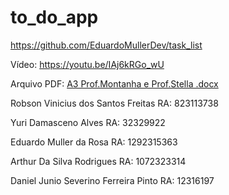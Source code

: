 # to_do_app

https://github.com/EduardoMullerDev/task_list

Vídeo: https://youtu.be/IAj6kRGo_wU

Arquivo PDF: [A3 Prof.Montanha e Prof.Stella .docx](https://github.com/user-attachments/files/17877382/A3.Prof.Montanha.e.Prof.Stella.docx)


Robson Vinicius dos Santos Freitas 
RA: 823113738

Yuri Damasceno Alves
RA: 32329922

Eduardo Muller da Rosa 
RA: 1292315363

Arthur Da Silva Rodrigues 
RA: 1072323314

Daniel Junio Severino Ferreira Pinto 
RA: 12316197
